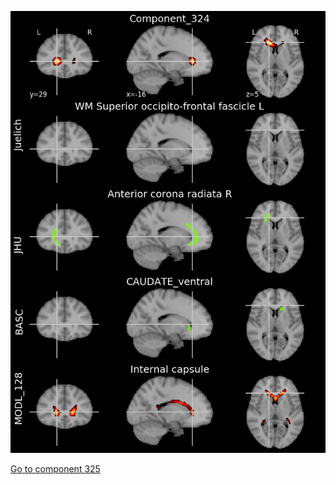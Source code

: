 


![324](preliminary/324.jpg "Component 324")

[Go to component 325](https://parietal-inria.github.io/MODL_atlas/1024/325 "Component 325")